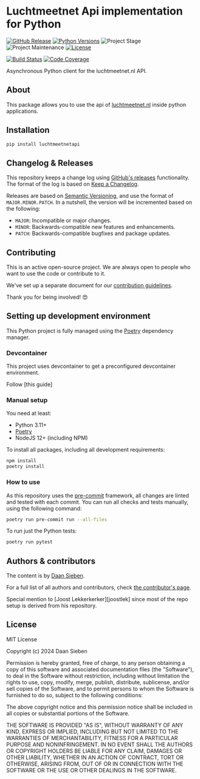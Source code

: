 # Luchtmeetnet Api implementation for Python

[![GitHub Release][releases-shield]][releases]
[![Python Versions][python-versions-shield]][pypi]
![Project Stage][project-stage-shield]
![Project Maintenance][maintenance-shield]
[![License][license-shield]](LICENSE.md)

[![Build Status][build-shield]][build]
[![Code Coverage][codecov-shield]][codecov]

Asynchronous Python client for the luchtmeetnet.nl API.

## About

This package allows you to use the api of [luchtmeetnet.nl][luchtmeetnet.nl] inside python applications.

## Installation

```bash
pip install luchtmeetnetapi
```

## Changelog & Releases

This repository keeps a change log using [GitHub's releases][releases]
functionality. The format of the log is based on
[Keep a Changelog][keepchangelog].

Releases are based on [Semantic Versioning][semver], and use the format
of ``MAJOR.MINOR.PATCH``. In a nutshell, the version will be incremented
based on the following:

- ``MAJOR``: Incompatible or major changes.
- ``MINOR``: Backwards-compatible new features and enhancements.
- ``PATCH``: Backwards-compatible bugfixes and package updates.

## Contributing

This is an active open-source project. We are always open to people who want to
use the code or contribute to it.

We've set up a separate document for our
[contribution guidelines](.github/CONTRIBUTING.md).

Thank you for being involved! :heart_eyes:

## Setting up development environment

This Python project is fully managed using the [Poetry][poetry] dependency manager.

### Devcontainer

This project uses devcontainer to get a preconfigured devcontainer environment.

Follow [this guide]


### Manual setup

You need at least:

- Python 3.11+
- [Poetry][poetry-install]
- NodeJS 12+ (including NPM)

To install all packages, including all development requirements:

```bash
npm install
poetry install
```

### How to use

As this repository uses the [pre-commit][pre-commit] framework, all changes
are linted and tested with each commit. You can run all checks and tests
manually, using the following command:

```bash
poetry run pre-commit run --all-files
```

To run just the Python tests:

```bash
poetry run pytest
```

## Authors & contributors

The content is by [Daan Sieben][Daanoz].

For a full list of all authors and contributors,
check [the contributor's page][contributors].

Special mention to [Joost Lekkerkerker][joostlek] since most of the repo setup is derived from his repository.

## License

MIT License

Copyright (c) 2024 Daan Sieben

Permission is hereby granted, free of charge, to any person obtaining a copy
of this software and associated documentation files (the "Software"), to deal
in the Software without restriction, including without limitation the rights
to use, copy, modify, merge, publish, distribute, sublicense, and/or sell
copies of the Software, and to permit persons to whom the Software is
furnished to do so, subject to the following conditions:

The above copyright notice and this permission notice shall be included in all
copies or substantial portions of the Software.

THE SOFTWARE IS PROVIDED "AS IS", WITHOUT WARRANTY OF ANY KIND, EXPRESS OR
IMPLIED, INCLUDING BUT NOT LIMITED TO THE WARRANTIES OF MERCHANTABILITY,
FITNESS FOR A PARTICULAR PURPOSE AND NONINFRINGEMENT. IN NO EVENT SHALL THE
AUTHORS OR COPYRIGHT HOLDERS BE LIABLE FOR ANY CLAIM, DAMAGES OR OTHER
LIABILITY, WHETHER IN AN ACTION OF CONTRACT, TORT OR OTHERWISE, ARISING FROM,
OUT OF OR IN CONNECTION WITH THE SOFTWARE OR THE USE OR OTHER DEALINGS IN THE
SOFTWARE.

[build-shield]: https://github.com/Daanoz/luchtmeetnetapi/actions/workflows/tests.yaml/badge.svg
[build]: https://github.com/Daanoz/luchtmeetnetapi/actions
[codecov-shield]: https://codecov.io/gh/Daanoz/luchtmeetnetapi/branch/main/graph/badge.svg
[codecov]: https://codecov.io/gh/Daanoz/luchtmeetnetapi
[commits-shield]: https://img.shields.io/github/commit-activity/y/Daanoz/luchtmeetnetapi.svg
[commits]: https://github.com/Daanoz/luchtmeetnetapi/commits/main
[contributors]: https://github.com/Daanoz/luchtmeetnetapi/graphs/contributors
[Daanoz]: https://github.com/Daanoz
[keepchangelog]: http://keepachangelog.com/en/1.0.0/
[license-shield]: https://img.shields.io/github/license/Daanoz/luchtmeetnetapi.svg
[maintenance-shield]: https://img.shields.io/maintenance/yes/2024.svg
[poetry-install]: https://python-poetry.org/docs/#installation
[poetry]: https://python-poetry.org
[pre-commit]: https://pre-commit.com/
[project-stage-shield]: https://img.shields.io/badge/project%20stage-stable-green.svg
[python-versions-shield]: https://img.shields.io/pypi/pyversions/luchtmeetnetapi
[releases-shield]: https://img.shields.io/github/release/Daanoz/luchtmeetnetapi.svg
[releases]: https://github.com/Daanoz/luchtmeetnetapi/releases
[semver]: http://semver.org/spec/v2.0.0.html
[pypi]: https://pypi.org/project/luchtmeetnetapi
[luchtmeetnet.nl]: https://luchtmeetnet.nl
